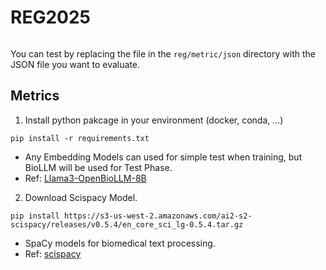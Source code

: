 # REG2025 
<img a=https://github.com/user-attachments/assets/513dbb0b-d30c-4eb5-abbd-c1e3fc7c3234>

You can test by replacing the file in the `reg/metric/json` directory with the JSON file you want to evaluate.

## Metrics
1. Install python pakcage in your environment (docker, conda, ...)
```
pip install -r requirements.txt
```
- Any Embedding Models can used for simple test when training, but BioLLM will be used for Test Phase.
- Ref: <a href=https://huggingface.co/aaditya/Llama3-OpenBioLLM-8B> Llama3-OpenBioLLM-8B </a>

2. Download Scispacy Model.
```
pip install https://s3-us-west-2.amazonaws.com/ai2-s2-scispacy/releases/v0.5.4/en_core_sci_lg-0.5.4.tar.gz
```
- SpaCy models for biomedical text processing.</br>
- Ref: <a href=https://allenai.github.io/scispacy/>scispacy</a>
